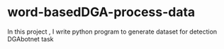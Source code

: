 # word-basedDGA-process-data
In this project , I write python program to generate dataset for detection DGAbotnet task
